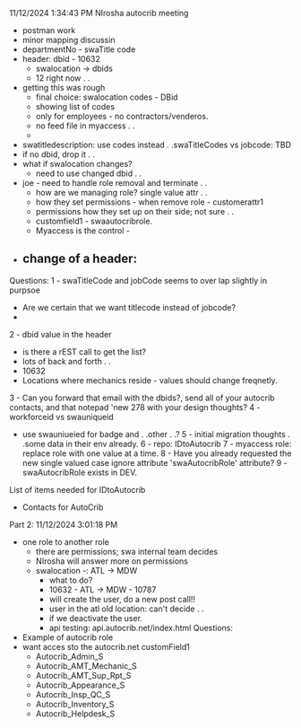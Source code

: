 11/12/2024 1:34:43 PM
NIrosha autocrib meeting
 - postman work
 - minor mapping discussin
 - departmentNo - swaTitle code
 - header: dbid - 10632
   - swalocation -> dbids
   - 12 right now . .
 - getting this was rough
   - final choice: swalocation codes - DBid
   - showing list of codes
   - only for employees - no contractors/venderos.
   - no feed file in myaccess . .
   -
 - swatitledescription: use codes instead . .swaTitleCodes vs jobcode: TBD
 - if no dbid, drop it . .
 - what if swalocation changes?
   - need to use changed dbid . .
 - joe - need to handle role removal and terminate . .
   - how are we managing role? single value attr . .
   - how they set permissions - when remove role - customerattr1
   - permissions how they set up on their side; not sure . .
   - customfield1 - swaautocribrole.
   - Myaccess is the control -
 - change of a header:
   -

Questions:
1 - swaTitleCode and jobCode seems to over lap slightly in purpsoe
   - Are we certain that we want titlecode instead of jobcode?
   -
2 - dbid value in the header
   - is there a rEST call to get the list?
   - lots of back and forth . .
   - 10632
   - Locations where mechanics reside - values should change freqnetly.


3 - Can you forward that email with the dbids?, send all of your autocrib contacts, and that notepad 'new 278 with your design thoughts?
4 - workforceid vs swauniqueid
   - use swauniueied for badge and . .other . .?
5 - initial migration thoughts . .some data in their env already.
6 - repo: IDtoAutocrib
7 - myaccess role: replace role with one value at a time.
8 - Have you already requested the new single valued case ignore attribute 'swaAutocribRole' attribute?
9 - swaAutocribRole exists in DEV.


List of items needed for IDtoAutocrib
 - Contacts for AutoCrib

Part 2: 11/12/2024 3:01:18 PM
- one role to another role
   - there are permissions; swa internal team decides
   - NIrosha will answer more on permissions
   - swalocation -: ATL -> MDW
     - what to do?
     - 10632 - ATL -> MDW - 10787
     - will create the user, do a new post call!!
     - user in the atl old location: can't decide . .
     - if we deactivate the user.
     - api testing: api.autocrib.net/index.html
Questions:
 - Example of autocrib role
 - want acces sto the autocrib.net
 customField1
   - Autocrib_Admin_S
   - Autocrib_AMT_Mechanic_S
   - Autocrib_AMT_Sup_Rpt_S
   - Autocrib_Appearance_S
   - Autocrib_Insp_QC_S
   - Autocrib_Inventory_S
   - Autocrib_Helpdesk_S


